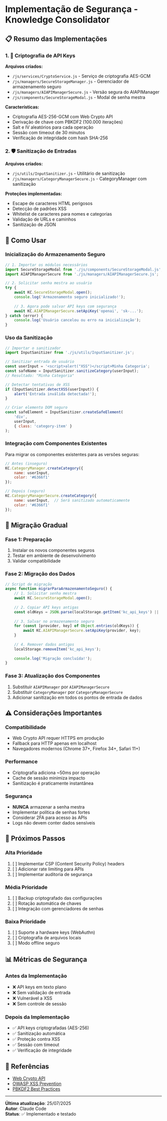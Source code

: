 # Implementação de Segurança - Knowledge Consolidator

## 📋 Resumo das Implementações

### 1. 🔐 Criptografia de API Keys

**Arquivos criados:**
- `/js/services/CryptoService.js` - Serviço de criptografia AES-GCM
- `/js/managers/SecureStorageManager.js` - Gerenciador de armazenamento seguro
- `/js/managers/AIAPIManagerSecure.js` - Versão segura do AIAPIManager
- `/js/components/SecureStorageModal.js` - Modal de senha mestra

**Características:**
- Criptografia AES-256-GCM com Web Crypto API
- Derivação de chave com PBKDF2 (100.000 iterações)
- Salt e IV aleatórios para cada operação
- Sessão com timeout de 30 minutos
- Verificação de integridade com hash SHA-256

### 2. 🛡️ Sanitização de Entradas

**Arquivos criados:**
- `/js/utils/InputSanitizer.js` - Utilitário de sanitização
- `/js/managers/CategoryManagerSecure.js` - CategoryManager com sanitização

**Proteções implementadas:**
- Escape de caracteres HTML perigosos
- Detecção de padrões XSS
- Whitelist de caracteres para nomes e categorias
- Validação de URLs e caminhos
- Sanitização de JSON

## 📖 Como Usar

### Inicialização do Armazenamento Seguro

```javascript
// 1. Importar os módulos necessários
import SecureStorageModal from './js/components/SecureStorageModal.js';
import AIAPIManagerSecure from './js/managers/AIAPIManagerSecure.js';

// 2. Solicitar senha mestra ao usuário
try {
    await KC.SecureStorageModal.open();
    console.log('Armazenamento seguro inicializado!');
    
    // 3. Agora pode salvar API keys com segurança
    await KC.AIAPIManagerSecure.setApiKey('openai', 'sk-...');
} catch (error) {
    console.log('Usuário cancelou ou erro na inicialização');
}
```

### Uso da Sanitização

```javascript
// Importar o sanitizador
import InputSanitizer from './js/utils/InputSanitizer.js';

// Sanitizar entrada de usuário
const userInput = '<script>alert("XSS")</script>Minha Categoria';
const safeName = InputSanitizer.sanitizeCategory(userInput);
// Resultado: "Minha Categoria"

// Detectar tentativas de XSS
if (InputSanitizer.detectXSS(userInput)) {
    alert('Entrada inválida detectada!');
}

// Criar elemento DOM seguro
const safeElement = InputSanitizer.createSafeElement(
    'div', 
    userInput, 
    { class: 'category-item' }
);
```

### Integração com Componentes Existentes

Para migrar os componentes existentes para as versões seguras:

```javascript
// Antes (inseguro)
KC.CategoryManager.createCategory({
    name: userInput,
    color: '#6366f1'
});

// Depois (seguro)
KC.CategoryManagerSecure.createCategory({
    name: userInput,  // Será sanitizado automaticamente
    color: '#6366f1'
});
```

## 🔄 Migração Gradual

### Fase 1: Preparação
1. Instalar os novos componentes seguros
2. Testar em ambiente de desenvolvimento
3. Validar compatibilidade

### Fase 2: Migração dos Dados
```javascript
// Script de migração
async function migrarParaArmazenamentoSeguro() {
    // 1. Solicitar senha mestra
    await KC.SecureStorageModal.open();
    
    // 2. Copiar API keys antigas
    const oldKeys = JSON.parse(localStorage.getItem('kc_api_keys') || '{}');
    
    // 3. Salvar no armazenamento seguro
    for (const [provider, key] of Object.entries(oldKeys)) {
        await KC.AIAPIManagerSecure.setApiKey(provider, key);
    }
    
    // 4. Remover dados antigos
    localStorage.removeItem('kc_api_keys');
    
    console.log('Migração concluída!');
}
```

### Fase 3: Atualização dos Componentes
1. Substituir `AIAPIManager` por `AIAPIManagerSecure`
2. Substituir `CategoryManager` por `CategoryManagerSecure`
3. Adicionar sanitização em todos os pontos de entrada de dados

## ⚠️ Considerações Importantes

### Compatibilidade
- Web Crypto API requer HTTPS em produção
- Fallback para HTTP apenas em localhost
- Navegadores modernos (Chrome 37+, Firefox 34+, Safari 11+)

### Performance
- Criptografia adiciona ~50ms por operação
- Cache de sessão minimiza impacto
- Sanitização é praticamente instantânea

### Segurança
- **NUNCA** armazenar a senha mestra
- Implementar política de senhas fortes
- Considerar 2FA para acesso às APIs
- Logs não devem conter dados sensíveis

## 🚀 Próximos Passos

### Alta Prioridade
1. [ ] Implementar CSP (Content Security Policy) headers
2. [ ] Adicionar rate limiting para APIs
3. [ ] Implementar auditoria de segurança

### Média Prioridade
1. [ ] Backup criptografado das configurações
2. [ ] Rotação automática de chaves
3. [ ] Integração com gerenciadores de senhas

### Baixa Prioridade
1. [ ] Suporte a hardware keys (WebAuthn)
2. [ ] Criptografia de arquivos locais
3. [ ] Modo offline seguro

## 📊 Métricas de Segurança

### Antes da Implementação
- ❌ API keys em texto plano
- ❌ Sem validação de entrada
- ❌ Vulnerável a XSS
- ❌ Sem controle de sessão

### Depois da Implementação
- ✅ API keys criptografadas (AES-256)
- ✅ Sanitização automática
- ✅ Proteção contra XSS
- ✅ Sessão com timeout
- ✅ Verificação de integridade

## 🔗 Referências

- [Web Crypto API](https://developer.mozilla.org/en-US/docs/Web/API/Web_Crypto_API)
- [OWASP XSS Prevention](https://cheatsheetseries.owasp.org/cheatsheets/Cross_Site_Scripting_Prevention_Cheat_Sheet.html)
- [PBKDF2 Best Practices](https://security.stackexchange.com/questions/3959/recommended-of-iterations-when-using-pbkdf2-sha256)

---

**Última atualização**: 25/07/2025  
**Autor**: Claude Code  
**Status**: ✅ Implementado e testado